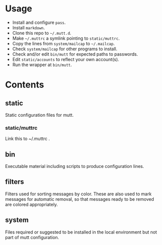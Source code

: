 # Usage

* Install and configure `pass`.
* Install `markdown`.
* Clone this repo to `~/.mutt.d`.
* Make `~/.muttrc` a symlink pointing to `static/muttrc`.
* Copy the lines from `system/mailcap` to `~/.mailcap`.
* Check `system/mailcap` for other programs to install.
* Check and/or edit `bin/mutt` for expected paths to passwords.
* Edit `static/accounts` to reflect your own account(s).
* Run the wrapper at `bin/mutt`.

# Contents

## static

Static configuration files for mutt.

### static/muttrc

Link this to ~/.muttrc .

## bin

Executable material including scripts to produce configuration lines.

## filters

Filters used for sorting messages by color.  These are also used to mark messages for automatic removal, so that messages ready to be removed are colored appropriately.

## system

Files required or suggested to be installed in the local environment but not part of mutt configuration.
